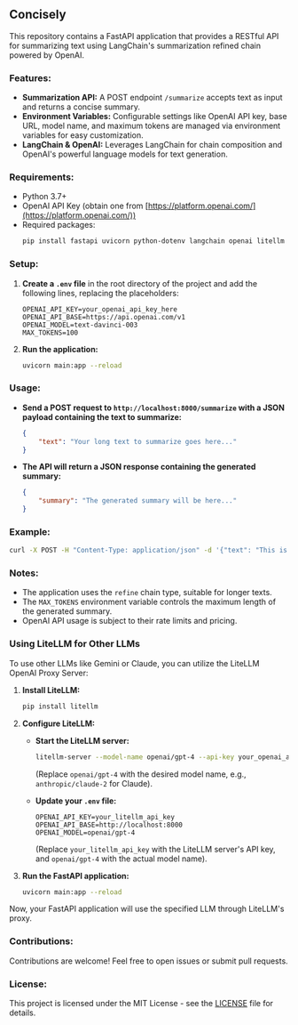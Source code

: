 ## Concisely

This repository contains a FastAPI application that provides a RESTful API for summarizing text using LangChain's summarization refined chain powered by OpenAI. 

### Features:

* **Summarization API:** A POST endpoint `/summarize` accepts text as input and returns a concise summary.
* **Environment Variables:** Configurable settings like OpenAI API key, base URL, model name, and maximum tokens are managed via environment variables for easy customization.
* **LangChain & OpenAI:** Leverages LangChain for chain composition and OpenAI's powerful language models for text generation.

### Requirements:

* Python 3.7+
* OpenAI API Key (obtain one from [https://platform.openai.com/](https://platform.openai.com/))
* Required packages:
    ```bash
    pip install fastapi uvicorn python-dotenv langchain openai litellm
    ```

### Setup:

1. **Create a `.env` file** in the root directory of the project and add the following lines, replacing the placeholders:
    ```
    OPENAI_API_KEY=your_openai_api_key_here
    OPENAI_API_BASE=https://api.openai.com/v1
    OPENAI_MODEL=text-davinci-003
    MAX_TOKENS=100
    ```

2. **Run the application:**
    ```bash
    uvicorn main:app --reload
    ```

### Usage:

* **Send a POST request to `http://localhost:8000/summarize` with a JSON payload containing the text to summarize:**
    ```json
    {
        "text": "Your long text to summarize goes here..."
    }
    ```

* **The API will return a JSON response containing the generated summary:**
    ```json
    {
        "summary": "The generated summary will be here..."
    }
    ```

### Example:

```bash
curl -X POST -H "Content-Type: application/json" -d '{"text": "This is a long text that I would like to have summarized. ..."}' http://localhost:8000/summarize
```

### Notes:

* The application uses the `refine` chain type, suitable for longer texts.
* The `MAX_TOKENS` environment variable controls the maximum length of the generated summary.
* OpenAI API usage is subject to their rate limits and pricing.

### Using LiteLLM for Other LLMs

To use other LLMs like Gemini or Claude, you can utilize the LiteLLM OpenAI Proxy Server:

1. **Install LiteLLM:**
    ```bash
    pip install litellm
    ```

2. **Configure LiteLLM:**
    * **Start the LiteLLM server:**
        ```bash
        litellm-server --model-name openai/gpt-4 --api-key your_openai_api_key
        ```
        (Replace `openai/gpt-4` with the desired model name, e.g., `anthropic/claude-2` for Claude).

    * **Update your `.env` file:**
        ```
        OPENAI_API_KEY=your_litellm_api_key
        OPENAI_API_BASE=http://localhost:8000
        OPENAI_MODEL=openai/gpt-4
        ```
        (Replace `your_litellm_api_key` with the LiteLLM server's API key, and `openai/gpt-4` with the actual model name).

3. **Run the FastAPI application:**
    ```bash
    uvicorn main:app --reload
    ```

Now, your FastAPI application will use the specified LLM through LiteLLM's proxy.

### Contributions:

Contributions are welcome! Feel free to open issues or submit pull requests.

### License:

This project is licensed under the MIT License - see the [LICENSE](LICENSE) file for details.

